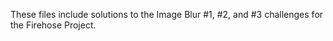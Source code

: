 These files include solutions to the Image Blur #1, #2, and #3 challenges for the Firehose Project.
